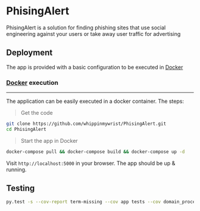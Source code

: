 # PhisingAlert

PhisingAlert is a solution for finding phishing sites that use social engineering against your users or take away user traffic for advertising

## Deployment

The app is provided with a basic configuration to be executed in [Docker](https://www.docker.com/)


### [Docker](https://www.docker.com/) execution
---
The application can be easily executed in a docker container. The steps:

> Get the code
```bash
git clone https://github.com/whippinmywrist/PhisingAlert.git
cd PhisingAlert
```

> Start the app in Docker

```bash
docker-compose pull && docker-compose build && docker-compose up -d
```

Visit `http://localhost:5000` in your browser. The app should be up & running.

## Testing
```bash
py.test -s --cov-report term-missing --cov app tests --cov domain_processor 
```
